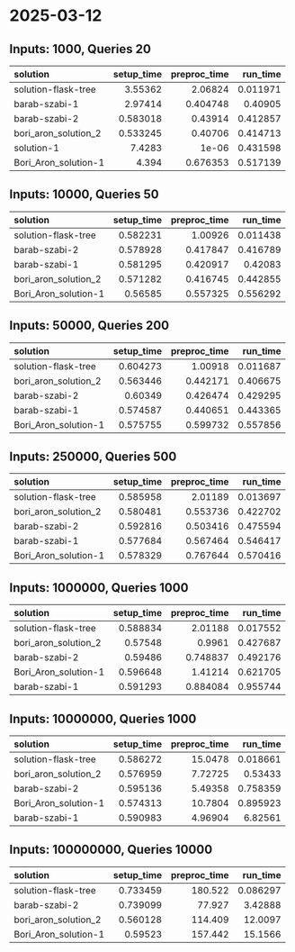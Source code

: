 # 2025-03-12

## Inputs: 1000, Queries 20

| solution             |   setup_time |   preproc_time |   run_time |
|:---------------------|-------------:|---------------:|-----------:|
| solution-flask-tree  |     3.55362  |       2.06824  |   0.011971 |
| barab-szabi-1        |     2.97414  |       0.404748 |   0.40905  |
| barab-szabi-2        |     0.583018 |       0.43914  |   0.412857 |
| bori_aron_solution_2 |     0.533245 |       0.40706  |   0.414713 |
| solution-1           |     7.4283   |       1e-06    |   0.431598 |
| Bori_Aron_solution-1 |     4.394    |       0.676353 |   0.517139 |

## Inputs: 10000, Queries 50

| solution             |   setup_time |   preproc_time |   run_time |
|:---------------------|-------------:|---------------:|-----------:|
| solution-flask-tree  |     0.582231 |       1.00926  |   0.011438 |
| barab-szabi-2        |     0.578928 |       0.417847 |   0.416789 |
| barab-szabi-1        |     0.581295 |       0.420917 |   0.42083  |
| bori_aron_solution_2 |     0.571282 |       0.416745 |   0.442855 |
| Bori_Aron_solution-1 |     0.56585  |       0.557325 |   0.556292 |

## Inputs: 50000, Queries 200

| solution             |   setup_time |   preproc_time |   run_time |
|:---------------------|-------------:|---------------:|-----------:|
| solution-flask-tree  |     0.604273 |       1.00918  |   0.011687 |
| bori_aron_solution_2 |     0.563446 |       0.442171 |   0.406675 |
| barab-szabi-2        |     0.60349  |       0.426474 |   0.429295 |
| barab-szabi-1        |     0.574587 |       0.440651 |   0.443365 |
| Bori_Aron_solution-1 |     0.575755 |       0.599732 |   0.557856 |

## Inputs: 250000, Queries 500

| solution             |   setup_time |   preproc_time |   run_time |
|:---------------------|-------------:|---------------:|-----------:|
| solution-flask-tree  |     0.585958 |       2.01189  |   0.013697 |
| bori_aron_solution_2 |     0.580481 |       0.553736 |   0.422702 |
| barab-szabi-2        |     0.592816 |       0.503416 |   0.475594 |
| barab-szabi-1        |     0.577684 |       0.567464 |   0.546417 |
| Bori_Aron_solution-1 |     0.578329 |       0.767644 |   0.570416 |

## Inputs: 1000000, Queries 1000

| solution             |   setup_time |   preproc_time |   run_time |
|:---------------------|-------------:|---------------:|-----------:|
| solution-flask-tree  |     0.588834 |       2.01188  |   0.017552 |
| bori_aron_solution_2 |     0.57548  |       0.9961   |   0.427687 |
| barab-szabi-2        |     0.59486  |       0.748837 |   0.492176 |
| Bori_Aron_solution-1 |     0.596648 |       1.41214  |   0.621705 |
| barab-szabi-1        |     0.591293 |       0.884084 |   0.955744 |

## Inputs: 10000000, Queries 1000

| solution             |   setup_time |   preproc_time |   run_time |
|:---------------------|-------------:|---------------:|-----------:|
| solution-flask-tree  |     0.586272 |       15.0478  |   0.018661 |
| bori_aron_solution_2 |     0.576959 |        7.72725 |   0.53433  |
| barab-szabi-2        |     0.595136 |        5.49358 |   0.758359 |
| Bori_Aron_solution-1 |     0.574313 |       10.7804  |   0.895923 |
| barab-szabi-1        |     0.590983 |        4.96904 |   6.82561  |

## Inputs: 100000000, Queries 10000

| solution             |   setup_time |   preproc_time |   run_time |
|:---------------------|-------------:|---------------:|-----------:|
| solution-flask-tree  |     0.733459 |        180.522 |   0.086297 |
| barab-szabi-2        |     0.739099 |         77.927 |   3.42888  |
| bori_aron_solution_2 |     0.560128 |        114.409 |  12.0097   |
| Bori_Aron_solution-1 |     0.59523  |        157.442 |  15.1566   |